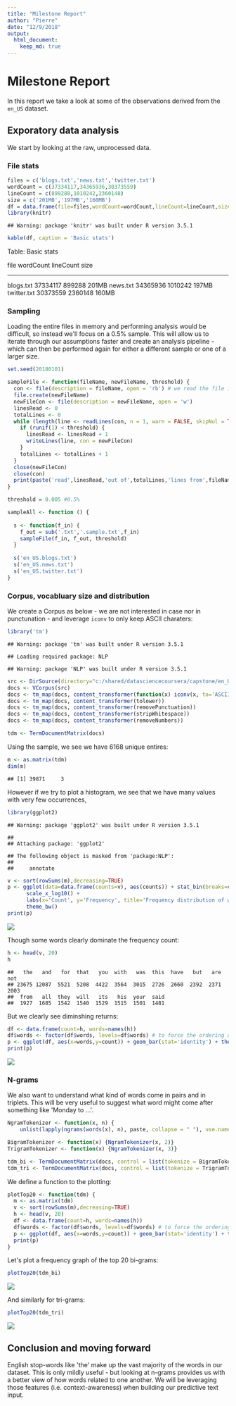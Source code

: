 ```yaml
---
title: "Milestone Report"
author: "Pierre"
date: "12/9/2018"
output: 
  html_document:
    keep_md: true
---
```




# Milestone Report

In this report we take a look at some of the observations derived from the `en_US` dataset.

## Exporatory data analysis

We start by looking at the raw, unprocessed data.

### File stats


```r
files = c('blogs.txt','news.txt','twitter.txt')
wordCount = c(37334117,34365936,30373559)
lineCount = c(899288,1010242,2360148)
size = c('201MB','197MB','160MB')
df = data.frame(file=files,wordCount=wordCount,lineCount=lineCount,size=size)
library(knitr)
```

```
## Warning: package 'knitr' was built under R version 3.5.1
```

```r
kable(df, caption = 'Basic stats')
```



Table: Basic stats

file           wordCount   lineCount  size  
------------  ----------  ----------  ------
blogs.txt       37334117      899288  201MB 
news.txt        34365936     1010242  197MB 
twitter.txt     30373559     2360148  160MB 

### Sampling

Loading the entire files in memory and performing analysis would be difficult, so instead we'll focus on a 0.5% sample. This will allow us to iterate through our assumptions faster and create an analysis pipeline - which can then be performed again for either a different sample or one of a larger size.


```r
set.seed(20180101)

sampleFile <- function(fileName, newFileName, threshold) {
  con <- file(description = fileName, open = 'rb') # we read the file in binary so we ignore control characters like C-z
  file.create(newFileName)
  newFileCon <- file(description = newFileName, open = 'w')
  linesRead <- 0
  totalLines <- 0
  while (length(line <- readLines(con, n = 1, warn = FALSE, skipNul = TRUE)) > 0) {
    if (runif(1) < threshold) {
      linesRead <- linesRead + 1
      writeLines(line, con = newFileCon)
    }
    totalLines <- totalLines + 1
  }
  close(newFileCon)
  close(con)  
  print(paste('read',linesRead,'out of',totalLines,'lines from',fileName,'into',newFileName))
}

threshold = 0.005 #0.5%

sampleAll <- function () {
  
  s <- function(f_in) {
    f_out = sub('.txt','.sample.txt',f_in)
    sampleFile(f_in, f_out, threshold)
  }
  
  s('en_US.blogs.txt')
  s('en_US.news.txt')
  s('en_US.twitter.txt')
}
```

### Corpus, vocabluary size and distribution

We create a Corpus as below - we are not interested in case nor in punctunation - and leverage `iconv` to only keep ASCII charaters:


```r
library('tm')
```

```
## Warning: package 'tm' was built under R version 3.5.1
```

```
## Loading required package: NLP
```

```
## Warning: package 'NLP' was built under R version 3.5.1
```

```r
src <- DirSource(directory="c:/shared/datasciencecoursera/capstone/en_US", pattern="*sample.txt")
docs <- VCorpus(src)
docs <- tm_map(docs, content_transformer(function(x) iconv(x, to='ASCII//TRANSLIT')))
docs <- tm_map(docs, content_transformer(tolower))
docs <- tm_map(docs, content_transformer(removePunctuation))
docs <- tm_map(docs, content_transformer(stripWhitespace))
docs <- tm_map(docs, content_transformer(removeNumbers))

tdm <- TermDocumentMatrix(docs)
```

Using the sample, we see we have 6168 unique entires:


```r
m <- as.matrix(tdm)
dim(m)
```

```
## [1] 39871     3
```

However if we try to plot a histogram, we see that we have many values with very few occurrences, 


```r
library(ggplot2)
```

```
## Warning: package 'ggplot2' was built under R version 3.5.1
```

```
## 
## Attaching package: 'ggplot2'
```

```
## The following object is masked from 'package:NLP':
## 
##     annotate
```

```r
v <- sort(rowSums(m),decreasing=TRUE)
p <- ggplot(data=data.frame(counts=v), aes(counts)) + stat_bin(breaks=c(1,20,100,1000,10000)) + 
      scale_x_log10() +
      labs(x='Count', y='Frequency', title='Frequency distribution of words') +
      theme_bw()
print(p)
```

![](week2_milestone_report_files/figure-html/unnamed-chunk-4-1.png)<!-- -->

Though some words clearly dominate the frequency count:


```r
h <- head(v, 20)
h
```

```
##   the   and   for  that   you  with   was  this  have   but   are   not 
## 23675 12087  5521  5208  4422  3564  3015  2726  2660  2392  2371  2003 
##  from   all  they  will   its   his  your  said 
##  1927  1685  1542  1540  1529  1515  1501  1481
```
But we clearly see diminshing returns:


```r
df <- data.frame(count=h, words=names(h))
df$words <- factor(df$words, levels=df$words) # to force the ordering as we have it
p <- ggplot(df, aes(x=words,y=count)) + geom_bar(stat='identity') + theme(axis.text.x=element_text(angle=90))
print(p)
```

![](week2_milestone_report_files/figure-html/unnamed-chunk-6-1.png)<!-- -->

### N-grams

We also want to understand what kind of words come in pairs and in triplets. This will be very useful to suggest what word might come after something like 'Monday to ...'.


```r
NgramTokenizer <- function(x, n) {
    unlist(lapply(ngrams(words(x), n), paste, collapse = " "), use.names = FALSE) }

BigramTokenizer <- function(x) {NgramTokenizer(x, 2)}
TrigramTokenizer <- function(x) {NgramTokenizer(x, 3)}

tdm_bi <- TermDocumentMatrix(docs, control = list(tokenize = BigramTokenizer))
tdm_tri <- TermDocumentMatrix(docs, control = list(tokenize = TrigramTokenizer))
```

We define a function to the plotting:


```r
plotTop20 <- function(tdm) {
  m <- as.matrix(tdm)
  v <- sort(rowSums(m),decreasing=TRUE)
  h <- head(v, 20)
  df <- data.frame(count=h, words=names(h))
  df$words <- factor(df$words, levels=df$words) # to force the ordering as we have it
  p <- ggplot(df, aes(x=words,y=count)) + geom_bar(stat='identity') + theme(axis.text.x=element_text(angle=90))
  print(p)
}
```

Let's plot a frequency graph of the top 20 bi-grams:


```r
plotTop20(tdm_bi)
```

![](week2_milestone_report_files/figure-html/plot2gram-1.png)<!-- -->

And similarly for tri-grams:


```r
plotTop20(tdm_tri)
```

![](week2_milestone_report_files/figure-html/plot3gram-1.png)<!-- -->

## Conclusion and moving forward

English stop-words like 'the' make up the vast majority of the words in our dataset. This is only mildly useful - but looking at n-grams provides us with a better view of how words related to one another. We will be leveraging those features (i.e. context-awareness) when building our predictive text input. 
